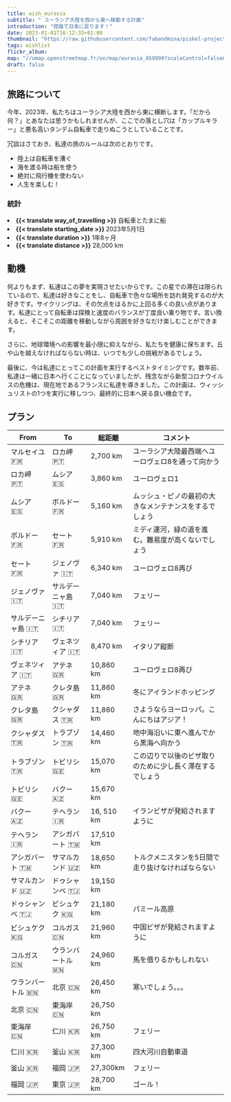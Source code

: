 ```yaml
---
title: wish_eurasia
subtitle: " ユーラシア大陸を西から東へ移動する計画"
introduction: "陸路で日本に戻ります！"
date: 2023-01-01T16:12:33+01:00
thumbnail: "https://raw.githubusercontent.com/fabandmina/piskel-projects/main/fabandmina/render/fabandmina_eurasia_map.jpg"
tags: wishlist
flickr_album:
map: "//umap.openstreetmap.fr/en/map/eurasia_859999?scaleControl=false&miniMap=false&scrollWheelZoom=false&zoomControl=true&allowEdit=false&moreControl=false&searchControl=null&tilelayersControl=null&embedControl=null&datalayersControl=true&onLoadPanel=undefined&captionBar=false"
draft: false 
---
```


## 旅路について
今年、2023年、私たちはユーラシア大陸を西から東に横断します。「だから何？」とあなたは思うかもしれませんが、ここでの落とし穴は「カップルキラー」と悪名高いタンデム自転車で走りぬこうとしていることです。

冗談はさておき、私達の旅のルールは次のとおりです。

- 陸上は自転車を漕ぐ
- 海を渡る時は船を使う
- 絶対に飛行機を使わない
- 人生を楽しむ！

### 統計
<li><b>{{< translate way_of_travelling >}}</b> 自転車とたまに船</li>
<li><b>{{< translate starting_date >}} </b>2023年5月1日</li> 
<li><b>{{< translate duration >}}</b> 1年8ヶ月</li>
<li><b>{{< translate distance >}}</b> 28,000 km</li>

## 動機
何よりもまず、私達はこの夢を実現させたいからです。この星での滞在は限られているので、私達は好きなことをし、自転車で色々な場所を訪れ発見するのが大好きです。サイクリングは、その欠点をはるかに上回る多くの良い点があります。私達にとって自転車は探検と速度のバランスが丁度良い乗り物です。言い換えると、そこそこの距離を移動しながら周囲を好きなだけ楽しむことができます。

さらに、地球環境への影響を最小限に抑えながら、私たちを健康に保ちます。丘や山を越えなければならない時は、いつでも少しの挑戦があるでしょう。

最後に、今は私達にとってこの計画を実行するベストタイミングです。数年前、私達は一緒に日本へ行くことになっていましたが、残念ながら新型コロナウイルスの危機は、現在地であるフランスに私達を導きました。この計画は、ウィッシュリストの1つを実行に移しつつ、最終的に日本へ戻る良い機会です。

## プラン
|   From  |   To     |  総距離 | コメント |
|--------|--------|--------|--------|
|   マルセイユ <label title="{{< translate France >}}">🇫🇷</label>      |   ロカ岬 <label title="{{< translate Portugal >}}">🇵🇹</label>    |  2,700 km  |  ユーラシア大陸最西端へユーロヴェロ8を通って向かう |
|   ロカ岬 <label title="{{< translate Portugal >}}">🇵🇹</label>    |   ムシア <label title="{{< translate Spain >}}">🇪🇸</label>           |  3,860 km  |  ユーロヴェロ1 |
|   ムシア <label title="{{< translate Spain >}}">🇪🇸</label>           |   ボルドー <label title="{{< translate France >}}">🇫🇷</label>       |  5,160 km |  ムッシュ・ピノの最初の大きなメンテナンスをするでしょう  |
|   ボルドー <label title="{{< translate France >}}">🇫🇷</label>       |   セート  <label title="{{< translate France >}}">🇫🇷</label>          |  5,910 km  |  ミディ運河，緑の道を進む。難易度が高くないでしょう |
|   セート  <label title="{{< translate France >}}">🇫🇷</label>          |   ジェノヴァ  <label title="{{< translate Italy >}}">🇮🇹</label>          |  6,340 km  |  ユーロヴェロ8再び |
|   ジェノヴァ  <label title="{{< translate Italy >}}">🇮🇹</label>          |   サルデーニャ島  <label title="{{< translate Italy >}}">🇮🇹</label>       |  7,040 km |  フェリー  |
|   サルデーニャ島  <label title="{{< translate Italy >}}">🇮🇹</label>       |   シチリア <label title="{{< translate Italy >}}">🇮🇹</label>          |  7,040 km  |  フェリー  |
|   シチリア <label title="{{< translate Italy >}}">🇮🇹</label>          |   ヴェネツィア <label title="{{< translate Italy >}}">🇮🇹</label>          |  8,470 km  |  イタリア縦断  | 
|   ヴェネツィア <label title="{{< translate Italy >}}">🇮🇹</label>          |   アテネ <label title="{{< translate Greece >}}">🇬🇷</label>         |  10,860 km  |  ユーロヴェロ8再び | 
|   アテネ <label title="{{< translate Greece >}}">🇬🇷</label>         |   クレタ島 <label title="{{< translate Greece >}}">🇬🇷</label>   |  11,860 km  |  冬にアイランドホッピング  | 
|   クレタ島 <label title="{{< translate Greece >}}">🇬🇷</label>   |   クシャダス <label title="{{< translate Turkey >}}">🇹🇷</label>       |  11,860 km  |  さようならヨーロッパ。こんにちはアジア！  | 
|   クシャダス <label title="{{< translate Turkey >}}">🇹🇷</label>       |   トラブゾン <label title="{{< translate Turkey >}}">🇹🇷</label>        |  14,460 km  |  地中海沿いに東へ進んでから黒海へ向かう | 
|   トラブゾン <label title="{{< translate Turkey >}}">🇹🇷</label>        |   トビリシ <label title="{{< translate Georgia >}}">🇬🇪</label>       |  15,070 km  |  この辺りで以後のビザ取りのために少し長く滞在するでしょう  | 
|   トビリシ <label title="{{< translate Georgia >}}">🇬🇪</label>       |   バクー <label title="{{< translate Azerbaijan >}}">🇦🇿</label>       |  15,670 km  |    | 
|   バクー <label title="{{< translate Azerbaijan >}}">🇦🇿</label>       |   テヘラン <label title="{{< translate Turkmenistan >}}">🇮🇷</label>  |  16, 510 km  |  イランビザが発給されますように  |
|   テヘラン <label title="{{< translate Azerbaijan >}}">🇮🇷</label>    |   アシガバート <label title="{{< translate Turkmenistan >}}">🇹🇲</label> |  17,510 km  |    | 
|   アシガバート <label title="{{< translate Turkmenistan >}}">🇹🇲</label> |   サマルカンド <label title="{{< translate Uzbekistan >}}">🇺🇿</label>  |  18,650 km  |  トルクメニスタンを5日間で走り抜けなければならない  | 
|   サマルカンド <label title="{{< translate Uzbekistan >}}">🇺🇿</label>  |   ドゥシャンベ <label title="{{< translate Tajikistan >}}">🇹🇯</label>   |  19,150 km  |    | 
|   ドゥシャンベ <label title="{{< translate Tajikistan >}}">🇹🇯</label>   |   ビシュケク <label title="{{< translate Kyrgyzstan >}}">🇰🇬</label>    |  21,180 km  |  パミール高原  | 
|   ビシュケク <label title="{{< translate Kyrgyzstan >}}">🇰🇬</label>    |   コルガス <label title="{{< translate China >}}">🇨🇳</label>         |  21,960 km  |  中国ビザが発給されますように  | 
|   コルガス <label title="{{< translate China >}}">🇨🇳</label>         |   ウランバートル <label title="{{< translate Mongolia >}}">🇲🇳</label>  |  24,960 km  |  馬を借りるかもしれない   | 
|   ウランバートル <label title="{{< translate Mongolia >}}">🇲🇳</label>  |   北京 <label title="{{< translate China >}}">🇨🇳</label>         |  26,450 km  |  寒いでしょう。。。  | 
|   北京 <label title="{{< translate China >}}">🇨🇳</label>         |   東海岸 <label title="{{< translate China >}}">🇨🇳</label>      |  26,750 km  |    | 
|   東海岸 <label title="{{< translate China >}}">🇨🇳</label>      |   仁川 <label title="{{< translate South Korea >}}">🇰🇷</label>   |  26,750 km  |  フェリー  | 
|   仁川 <label title="{{< translate South Korea >}}">🇰🇷</label>   |   釜山 <label title="{{< translate South Korea >}}">🇰🇷</label>     |  27,300 km  |  四大河川自動車道  | 
|   釜山 <label title="{{< translate South Korea >}}">🇰🇷</label>     |   福岡 <label title="{{< translate Japan >}}">🇯🇵</label>         |  27,300km  |  フェリー  | 
|   福岡 <label title="{{< translate Japan >}}">🇯🇵</label>         |   東京 <label title="{{< translate Japan >}}">🇯🇵</label>           |  28,700 km  |  ゴール！  | 

